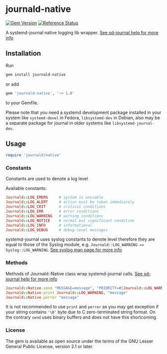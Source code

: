 # journald-native

[![Gem Version](https://badge.fury.io/rb/journald-native.svg)](http://badge.fury.io/rb/journald-native)
[![Reference Status](https://www.versioneye.com/ruby/journald-native/reference_badge.svg)](https://www.versioneye.com/ruby/journald-native/references)

A systemd-journal native logging lib wrapper.
[See sd-journal help for more info](http://www.freedesktop.org/software/systemd/man/sd_journal_print.html)

## Installation

Run

```sh
gem install journald-native
```

or add

```ruby
gem 'journald-native', '~> 1.0'
```

to your Gemfile.

Please note that you need a systemd development package installed in your system like `systemd-devel` in Fedora, `libsystemd-dev` in Debian, also may be a separate package for journal in older systems like `libsystemd-journal-dev`.

## Usage

```ruby
require 'journald/native'
```

### Constants

Constants are used to denote a log level

Available constants:

```ruby
Journald::LOG_EMERG     # system is unusable
Journald::LOG_ALERT     # action must be taken immediately
Journald::LOG_CRIT      # critical conditions
Journald::LOG_ERR       # error conditions
Journald::LOG_WARNING   # warning conditions
Journald::LOG_NOTICE    # normal but significant condition
Journald::LOG_INFO      # informational
Journald::LOG_DEBUG     # debug-level messages
```

systemd-journal uses syslog constants to denote level therefore they are equal to those of the Syslog module,
e.g. ```Journald::LOG_WARNING == Syslog::LOG_WARNING```.
[See syslog man page for more info](http://man7.org/linux/man-pages/man3/syslog.3.html)

### Methods

Methods of Journald::Native class wrap systemd-journal calls.
[See sd-journal help for more info](http://www.freedesktop.org/software/systemd/man/sd_journal_print.html)

```ruby
Journald::Native.send "MESSAGE=message", "PRIORITY=#{Journald::LOG_WARNING}"
Journald::Native.print Journald::LOG_WARNING, "message"
Journald::Native.perror "message"
```

It is not recommended to use ```print``` and ```perror``` as you may get exception if your string contains
```'\0'``` byte due to C zero-terminated string format. On the contrary ```send``` uses binary buffers and
does not have this shortcoming.

### License

The gem is available as open source under the terms of the GNU Lesser General Public License, version 2.1
or later.

